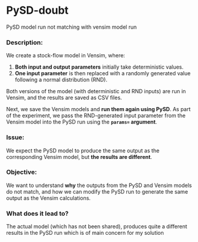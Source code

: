 # PySD-doubt
PySD model run not matching with vensim model run

### **Description:**

We create a stock-flow model in Vensim, where:

1. **Both input and output parameters** initially take deterministic values.  
2. **One input parameter** is then replaced with a randomly generated value following a normal distribution (RND).  

Both versions of the model (with deterministic and RND inputs) are run in Vensim, and the results are saved as CSV files.

Next, we save the Vensim models and **run them again using PySD**. As part of the experiment, we pass the RND-generated input parameter from the Vensim model into the PySD run using the **`params=` argument**. 

### **Issue:**
We expect the PySD model to produce the same output as the corresponding Vensim model, but **the results are different**. 

### **Objective:**
We want to understand **why** the outputs from the PySD and Vensim models do not match, and how we can modify the PySD run to generate the same output as the Vensim calculations.


### **What does it lead to?**
The actual model (which has not been shared), produces quite a different results in the PySD run which is of main concern for my solution
